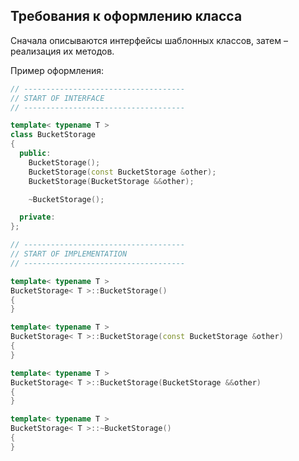 ## Требования к оформлению класса

Сначала описываются интерфейсы шаблонных классов, затем – реализация их методов.

Пример оформления:

```cpp
// ------------------------------------
// START OF INTERFACE
// ------------------------------------

template< typename T >
class BucketStorage
{
  public:
    BucketStorage();
    BucketStorage(const BucketStorage &other);
    BucketStorage(BucketStorage &&other);

    ~BucketStorage();

  private:
};

// ------------------------------------
// START OF IMPLEMENTATION
// ------------------------------------

template< typename T >
BucketStorage< T >::BucketStorage()
{
}

template< typename T >
BucketStorage< T >::BucketStorage(const BucketStorage &other)
{
}

template< typename T >
BucketStorage< T >::BucketStorage(BucketStorage &&other)
{
}

template< typename T >
BucketStorage< T >::~BucketStorage()
{
}
```
